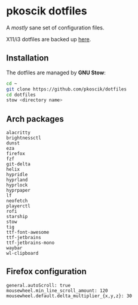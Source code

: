 # pkoscik dotfiles

A _mostly_ sane set of configuration files.

X11/i3 dotfiles are backed up [here](https://github.com/pkoscik/dotfiles-old).

## Installation

The dotfiles are managed by __GNU Stow__:

```bash
cd ~
git clone https://github.com/pkoscik/dotfiles
cd dotfiles
stow <directory name>
```

## Arch packages

```
alacritty
brightnessctl
dunst
eza
firefox
fzf
git-delta
helix
hypridle
hyprland
hyprlock
hyprpaper
lf
neofetch
playerctl
rofi
starship
stow
tig
ttf-font-awesome
ttf-jetbrains
ttf-jetbrains-mono
waybar
wl-clipboard
```

## Firefox configuration

```
general.autoScroll: true
mousewheel.min_line_scroll_amount: 120
mousewheel.default.delta_multiplier_{x,y,z}: 30
```
